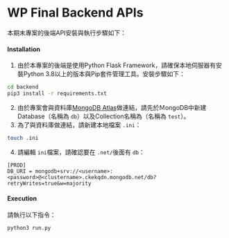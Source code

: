 # WP Final Backend APIs

本期末專案的後端API安裝與執行步驟如下：

#### Installation

1. 由於本專案的後端是使用Python Flask Framework，請確保本地伺服器有安裝Python 3.8以上的版本與Pip套件管理工具。安裝步驟如下：

```bash
cd backend
pip3 install -r requirements.txt
```

2. 由於專案會與資料庫[MongoDB Atlas](https://www.mongodb.com/)做連結，請先於ＭongoDB中新建Database（名稱為 `db`）以及Collection名稱為（名稱為 `test`）。
3. 為了與資料庫做連結，請新建本地檔案 `.ini`：

```bash
touch .ini
```

4. 請編輯 `ini`檔案，請確認要在 `.net/`後面有 `db`：

```
[PROD]
DB_URI = mongodb+srv://<username>:<password>@<clustername>.ckekqdn.mongodb.net/db?retryWrites=true&w=majority
```

#### Execution

請執行以下指令：

```bash
python3 run.py
```

